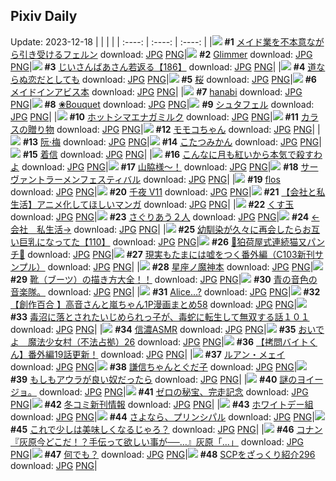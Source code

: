 ## Pixiv Daily
Update: 2023-12-18
|      |      |      |
| :----: | :----: | :----: |
|![](https://pixiv.microyu.workers.dev/c/240x480/img-master/img/2023/12/16/00/00/36/114257104_p0_master1200.jpg) **#1** [メイド業を不本意ながら引き受けるフェルン](https://www.pixiv.net/artworks/114257104) download: [JPG](https://pixiv.microyu.workers.dev/img-original/img/2023/12/16/00/00/36/114257104_p0.jpg) [PNG](https://pixiv.microyu.workers.dev/img-original/img/2023/12/16/00/00/36/114257104_p0.png)|![](https://pixiv.microyu.workers.dev/c/240x480/img-master/img/2023/12/17/00/00/47/114287760_p0_master1200.jpg) **#2** [Glimmer](https://www.pixiv.net/artworks/114287760) download: [JPG](https://pixiv.microyu.workers.dev/img-original/img/2023/12/17/00/00/47/114287760_p0.jpg) [PNG](https://pixiv.microyu.workers.dev/img-original/img/2023/12/17/00/00/47/114287760_p0.png)|![](https://pixiv.microyu.workers.dev/c/240x480/img-master/img/2023/12/16/10/55/24/114267834_p0_master1200.jpg) **#3** [じいさんばあさん若返る【186】](https://www.pixiv.net/artworks/114267834) download: [JPG](https://pixiv.microyu.workers.dev/img-original/img/2023/12/16/10/55/24/114267834_p0.jpg) [PNG](https://pixiv.microyu.workers.dev/img-original/img/2023/12/16/10/55/24/114267834_p0.png)|
|![](https://pixiv.microyu.workers.dev/c/240x480/img-master/img/2023/12/17/00/01/08/114287823_p0_master1200.jpg) **#4** [道ならぬ恋だとしても](https://www.pixiv.net/artworks/114287823) download: [JPG](https://pixiv.microyu.workers.dev/img-original/img/2023/12/17/00/01/08/114287823_p0.jpg) [PNG](https://pixiv.microyu.workers.dev/img-original/img/2023/12/17/00/01/08/114287823_p0.png)|![](https://pixiv.microyu.workers.dev/c/240x480/img-master/img/2023/12/17/01/19/50/114290315_p0_master1200.jpg) **#5** [桜](https://www.pixiv.net/artworks/114290315) download: [JPG](https://pixiv.microyu.workers.dev/img-original/img/2023/12/17/01/19/50/114290315_p0.jpg) [PNG](https://pixiv.microyu.workers.dev/img-original/img/2023/12/17/01/19/50/114290315_p0.png)|![](https://pixiv.microyu.workers.dev/c/240x480/img-master/img/2023/12/16/00/00/41/114257119_p0_master1200.jpg) **#6** [メイドインアビス本](https://www.pixiv.net/artworks/114257119) download: [JPG](https://pixiv.microyu.workers.dev/img-original/img/2023/12/16/00/00/41/114257119_p0.jpg) [PNG](https://pixiv.microyu.workers.dev/img-original/img/2023/12/16/00/00/41/114257119_p0.png)|
|![](https://pixiv.microyu.workers.dev/c/240x480/img-master/img/2023/12/16/02/10/38/114260955_p0_master1200.jpg) **#7** [hanabi](https://www.pixiv.net/artworks/114260955) download: [JPG](https://pixiv.microyu.workers.dev/img-original/img/2023/12/16/02/10/38/114260955_p0.jpg) [PNG](https://pixiv.microyu.workers.dev/img-original/img/2023/12/16/02/10/38/114260955_p0.png)|![](https://pixiv.microyu.workers.dev/c/240x480/img-master/img/2023/12/17/18/23/12/114307955_p0_master1200.jpg) **#8** [❀Bouquet](https://www.pixiv.net/artworks/114307955) download: [JPG](https://pixiv.microyu.workers.dev/img-original/img/2023/12/17/18/23/12/114307955_p0.jpg) [PNG](https://pixiv.microyu.workers.dev/img-original/img/2023/12/17/18/23/12/114307955_p0.png)|![](https://pixiv.microyu.workers.dev/c/240x480/img-master/img/2023/12/16/01/32/40/114260158_p0_master1200.jpg) **#9** [シュタフェル](https://www.pixiv.net/artworks/114260158) download: [JPG](https://pixiv.microyu.workers.dev/img-original/img/2023/12/16/01/32/40/114260158_p0.jpg) [PNG](https://pixiv.microyu.workers.dev/img-original/img/2023/12/16/01/32/40/114260158_p0.png)|
|![](https://pixiv.microyu.workers.dev/c/240x480/img-master/img/2023/12/16/23/37/21/114286833_p0_master1200.jpg) **#10** [ホットシマエナガミルク](https://www.pixiv.net/artworks/114286833) download: [JPG](https://pixiv.microyu.workers.dev/img-original/img/2023/12/16/23/37/21/114286833_p0.jpg) [PNG](https://pixiv.microyu.workers.dev/img-original/img/2023/12/16/23/37/21/114286833_p0.png)|![](https://pixiv.microyu.workers.dev/c/240x480/img-master/img/2023/12/16/00/01/23/114257217_p0_master1200.jpg) **#11** [カラスの贈り物](https://www.pixiv.net/artworks/114257217) download: [JPG](https://pixiv.microyu.workers.dev/img-original/img/2023/12/16/00/01/23/114257217_p0.jpg) [PNG](https://pixiv.microyu.workers.dev/img-original/img/2023/12/16/00/01/23/114257217_p0.png)|![](https://pixiv.microyu.workers.dev/c/240x480/img-master/img/2023/12/16/00/01/06/114257181_p0_master1200.jpg) **#12** [モモコちゃん](https://www.pixiv.net/artworks/114257181) download: [JPG](https://pixiv.microyu.workers.dev/img-original/img/2023/12/16/00/01/06/114257181_p0.jpg) [PNG](https://pixiv.microyu.workers.dev/img-original/img/2023/12/16/00/01/06/114257181_p0.png)|
|![](https://pixiv.microyu.workers.dev/c/240x480/img-master/img/2023/12/17/01/19/37/114290164_p0_master1200.jpg) **#13** [阮·梅](https://www.pixiv.net/artworks/114290164) download: [JPG](https://pixiv.microyu.workers.dev/img-original/img/2023/12/17/01/19/37/114290164_p0.jpg) [PNG](https://pixiv.microyu.workers.dev/img-original/img/2023/12/17/01/19/37/114290164_p0.png)|![](https://pixiv.microyu.workers.dev/c/240x480/img-master/img/2023/12/17/20/30/00/114311675_p0_master1200.jpg) **#14** [こたつみかん](https://www.pixiv.net/artworks/114311675) download: [JPG](https://pixiv.microyu.workers.dev/img-original/img/2023/12/17/20/30/00/114311675_p0.jpg) [PNG](https://pixiv.microyu.workers.dev/img-original/img/2023/12/17/20/30/00/114311675_p0.png)|![](https://pixiv.microyu.workers.dev/c/240x480/img-master/img/2023/12/17/00/01/14/114287835_p0_master1200.jpg) **#15** [着信](https://www.pixiv.net/artworks/114287835) download: [JPG](https://pixiv.microyu.workers.dev/img-original/img/2023/12/17/00/01/14/114287835_p0.jpg) [PNG](https://pixiv.microyu.workers.dev/img-original/img/2023/12/17/00/01/14/114287835_p0.png)|
|![](https://pixiv.microyu.workers.dev/c/240x480/img-master/img/2023/12/16/00/00/13/114257031_p0_master1200.jpg) **#16** [こんなに月も紅いから本気で殺すわよ](https://www.pixiv.net/artworks/114257031) download: [JPG](https://pixiv.microyu.workers.dev/img-original/img/2023/12/16/00/00/13/114257031_p0.jpg) [PNG](https://pixiv.microyu.workers.dev/img-original/img/2023/12/16/00/00/13/114257031_p0.png)|![](https://pixiv.microyu.workers.dev/c/240x480/img-master/img/2023/12/16/19/22/09/114278732_p0_master1200.jpg) **#17** [山脇様〜！](https://www.pixiv.net/artworks/114278732) download: [JPG](https://pixiv.microyu.workers.dev/img-original/img/2023/12/16/19/22/09/114278732_p0.jpg) [PNG](https://pixiv.microyu.workers.dev/img-original/img/2023/12/16/19/22/09/114278732_p0.png)|![](https://pixiv.microyu.workers.dev/c/240x480/img-master/img/2023/12/17/23/07/05/114317341_p0_master1200.jpg) **#18** [サーヴァントラーメンフェスティバル](https://www.pixiv.net/artworks/114317341) download: [JPG](https://pixiv.microyu.workers.dev/img-original/img/2023/12/17/23/07/05/114317341_p0.jpg) [PNG](https://pixiv.microyu.workers.dev/img-original/img/2023/12/17/23/07/05/114317341_p0.png)|
|![](https://pixiv.microyu.workers.dev/c/240x480/img-master/img/2023/12/17/01/31/33/114290595_p0_master1200.jpg) **#19** [flos](https://www.pixiv.net/artworks/114290595) download: [JPG](https://pixiv.microyu.workers.dev/img-original/img/2023/12/17/01/31/33/114290595_p0.jpg) [PNG](https://pixiv.microyu.workers.dev/img-original/img/2023/12/17/01/31/33/114290595_p0.png)|![](https://pixiv.microyu.workers.dev/c/240x480/img-master/img/2023/12/16/00/03/05/114257387_p0_master1200.jpg) **#20** [千夜 V11](https://www.pixiv.net/artworks/114257387) download: [JPG](https://pixiv.microyu.workers.dev/img-original/img/2023/12/16/00/03/05/114257387_p0.jpg) [PNG](https://pixiv.microyu.workers.dev/img-original/img/2023/12/16/00/03/05/114257387_p0.png)|![](https://pixiv.microyu.workers.dev/c/240x480/img-master/img/2023/12/17/16/13/06/114304623_p0_master1200.jpg) **#21** [【会社と私生活】アニメ化してほしいマンガ](https://www.pixiv.net/artworks/114304623) download: [JPG](https://pixiv.microyu.workers.dev/img-original/img/2023/12/17/16/13/06/114304623_p0.jpg) [PNG](https://pixiv.microyu.workers.dev/img-original/img/2023/12/17/16/13/06/114304623_p0.png)|
|![](https://pixiv.microyu.workers.dev/c/240x480/img-master/img/2023/12/16/13/52/47/114271108_p0_master1200.jpg) **#22** [くす玉](https://www.pixiv.net/artworks/114271108) download: [JPG](https://pixiv.microyu.workers.dev/img-original/img/2023/12/16/13/52/47/114271108_p0.jpg) [PNG](https://pixiv.microyu.workers.dev/img-original/img/2023/12/16/13/52/47/114271108_p0.png)|![](https://pixiv.microyu.workers.dev/c/240x480/img-master/img/2023/12/16/00/19/26/114258121_p0_master1200.jpg) **#23** [さぐりあう２人](https://www.pixiv.net/artworks/114258121) download: [JPG](https://pixiv.microyu.workers.dev/img-original/img/2023/12/16/00/19/26/114258121_p0.jpg) [PNG](https://pixiv.microyu.workers.dev/img-original/img/2023/12/16/00/19/26/114258121_p0.png)|![](https://pixiv.microyu.workers.dev/c/240x480/img-master/img/2023/12/17/12/00/30/114299593_p0_master1200.jpg) **#24** [←会社　私生活→](https://www.pixiv.net/artworks/114299593) download: [JPG](https://pixiv.microyu.workers.dev/img-original/img/2023/12/17/12/00/30/114299593_p0.jpg) [PNG](https://pixiv.microyu.workers.dev/img-original/img/2023/12/17/12/00/30/114299593_p0.png)|
|![](https://pixiv.microyu.workers.dev/c/240x480/img-master/img/2023/12/17/00/04/33/114288109_p0_master1200.jpg) **#25** [幼馴染が久々に再会したらお互い巨乳になってた【110】](https://www.pixiv.net/artworks/114288109) download: [JPG](https://pixiv.microyu.workers.dev/img-original/img/2023/12/17/00/04/33/114288109_p0.jpg) [PNG](https://pixiv.microyu.workers.dev/img-original/img/2023/12/17/00/04/33/114288109_p0.png)|![](https://pixiv.microyu.workers.dev/c/240x480/img-master/img/2023/12/16/10/26/50/114267381_p0_master1200.jpg) **#26** [🐾狛荷屋式連続猫又パンチ🐾](https://www.pixiv.net/artworks/114267381) download: [JPG](https://pixiv.microyu.workers.dev/img-original/img/2023/12/16/10/26/50/114267381_p0.jpg) [PNG](https://pixiv.microyu.workers.dev/img-original/img/2023/12/16/10/26/50/114267381_p0.png)|![](https://pixiv.microyu.workers.dev/c/240x480/img-master/img/2023/12/17/18/00/07/114307244_p0_master1200.jpg) **#27** [現実もたまには嘘をつく番外編（C103新刊サンプル）](https://www.pixiv.net/artworks/114307244) download: [JPG](https://pixiv.microyu.workers.dev/img-original/img/2023/12/17/18/00/07/114307244_p0.jpg) [PNG](https://pixiv.microyu.workers.dev/img-original/img/2023/12/17/18/00/07/114307244_p0.png)|
|![](https://pixiv.microyu.workers.dev/c/240x480/img-master/img/2023/12/17/00/01/46/114287893_p0_master1200.jpg) **#28** [星座ノ魔神本](https://www.pixiv.net/artworks/114287893) download: [JPG](https://pixiv.microyu.workers.dev/img-original/img/2023/12/17/00/01/46/114287893_p0.jpg) [PNG](https://pixiv.microyu.workers.dev/img-original/img/2023/12/17/00/01/46/114287893_p0.png)|![](https://pixiv.microyu.workers.dev/c/240x480/img-master/img/2023/12/16/00/04/18/114257483_p0_master1200.jpg) **#29** [靴（ブーツ）の描き方大全！！](https://www.pixiv.net/artworks/114257483) download: [JPG](https://pixiv.microyu.workers.dev/img-original/img/2023/12/16/00/04/18/114257483_p0.jpg) [PNG](https://pixiv.microyu.workers.dev/img-original/img/2023/12/16/00/04/18/114257483_p0.png)|![](https://pixiv.microyu.workers.dev/c/240x480/img-master/img/2023/12/16/18/36/46/114277463_p0_master1200.jpg) **#30** [青の音色の音楽隊。](https://www.pixiv.net/artworks/114277463) download: [JPG](https://pixiv.microyu.workers.dev/img-original/img/2023/12/16/18/36/46/114277463_p0.jpg) [PNG](https://pixiv.microyu.workers.dev/img-original/img/2023/12/16/18/36/46/114277463_p0.png)|
|![](https://pixiv.microyu.workers.dev/c/240x480/img-master/img/2023/12/16/20/30/29/114280680_p0_master1200.jpg) **#31** [Alice…?](https://www.pixiv.net/artworks/114280680) download: [JPG](https://pixiv.microyu.workers.dev/img-original/img/2023/12/16/20/30/29/114280680_p0.jpg) [PNG](https://pixiv.microyu.workers.dev/img-original/img/2023/12/16/20/30/29/114280680_p0.png)|![](https://pixiv.microyu.workers.dev/c/240x480/img-master/img/2023/12/16/00/04/20/114257485_p0_master1200.jpg) **#32** [【創作百合 】高音さんと嵐ちゃん1P漫画まとめ58](https://www.pixiv.net/artworks/114257485) download: [JPG](https://pixiv.microyu.workers.dev/img-original/img/2023/12/16/00/04/20/114257485_p0.jpg) [PNG](https://pixiv.microyu.workers.dev/img-original/img/2023/12/16/00/04/20/114257485_p0.png)|![](https://pixiv.microyu.workers.dev/c/240x480/img-master/img/2023/12/16/19/19/41/114278653_p0_master1200.jpg) **#33** [毒沼に落とされたいじめられっ子が、毒蛇に転生して無双する話１０１](https://www.pixiv.net/artworks/114278653) download: [JPG](https://pixiv.microyu.workers.dev/img-original/img/2023/12/16/19/19/41/114278653_p0.jpg) [PNG](https://pixiv.microyu.workers.dev/img-original/img/2023/12/16/19/19/41/114278653_p0.png)|
|![](https://pixiv.microyu.workers.dev/c/240x480/img-master/img/2023/12/17/00/17/06/114288584_p0_master1200.jpg) **#34** [信濃ASMR](https://www.pixiv.net/artworks/114288584) download: [JPG](https://pixiv.microyu.workers.dev/img-original/img/2023/12/17/00/17/06/114288584_p0.jpg) [PNG](https://pixiv.microyu.workers.dev/img-original/img/2023/12/17/00/17/06/114288584_p0.png)|![](https://pixiv.microyu.workers.dev/c/240x480/img-master/img/2023/12/16/17/16/37/114275363_p0_master1200.jpg) **#35** [おいでよ　魔法少女村（不法占拠）26](https://www.pixiv.net/artworks/114275363) download: [JPG](https://pixiv.microyu.workers.dev/img-original/img/2023/12/16/17/16/37/114275363_p0.jpg) [PNG](https://pixiv.microyu.workers.dev/img-original/img/2023/12/16/17/16/37/114275363_p0.png)|![](https://pixiv.microyu.workers.dev/c/240x480/img-master/img/2023/12/17/12/00/20/114299577_p0_master1200.jpg) **#36** [【拷問バイトくん】番外編19話更新！](https://www.pixiv.net/artworks/114299577) download: [JPG](https://pixiv.microyu.workers.dev/img-original/img/2023/12/17/12/00/20/114299577_p0.jpg) [PNG](https://pixiv.microyu.workers.dev/img-original/img/2023/12/17/12/00/20/114299577_p0.png)|
|![](https://pixiv.microyu.workers.dev/c/240x480/img-master/img/2023/12/16/08/30/00/114265547_p0_master1200.jpg) **#37** [ルアン・メェイ](https://www.pixiv.net/artworks/114265547) download: [JPG](https://pixiv.microyu.workers.dev/img-original/img/2023/12/16/08/30/00/114265547_p0.jpg) [PNG](https://pixiv.microyu.workers.dev/img-original/img/2023/12/16/08/30/00/114265547_p0.png)|![](https://pixiv.microyu.workers.dev/c/240x480/img-master/img/2023/12/17/01/45/23/114290871_p0_master1200.jpg) **#38** [謙信ちゃんとぐだ子](https://www.pixiv.net/artworks/114290871) download: [JPG](https://pixiv.microyu.workers.dev/img-original/img/2023/12/17/01/45/23/114290871_p0.jpg) [PNG](https://pixiv.microyu.workers.dev/img-original/img/2023/12/17/01/45/23/114290871_p0.png)|![](https://pixiv.microyu.workers.dev/c/240x480/img-master/img/2023/12/16/23/31/30/114286631_p0_master1200.jpg) **#39** [もしもアウラが良い奴だったら](https://www.pixiv.net/artworks/114286631) download: [JPG](https://pixiv.microyu.workers.dev/img-original/img/2023/12/16/23/31/30/114286631_p0.jpg) [PNG](https://pixiv.microyu.workers.dev/img-original/img/2023/12/16/23/31/30/114286631_p0.png)|
|![](https://pixiv.microyu.workers.dev/c/240x480/img-master/img/2023/12/17/06/59/57/114294880_p0_master1200.jpg) **#40** [謎のヨイージョ。](https://www.pixiv.net/artworks/114294880) download: [JPG](https://pixiv.microyu.workers.dev/img-original/img/2023/12/17/06/59/57/114294880_p0.jpg) [PNG](https://pixiv.microyu.workers.dev/img-original/img/2023/12/17/06/59/57/114294880_p0.png)|![](https://pixiv.microyu.workers.dev/c/240x480/img-master/img/2023/12/16/22/54/30/114285396_p0_master1200.jpg) **#41** [ゼロの秘宝、完走記念](https://www.pixiv.net/artworks/114285396) download: [JPG](https://pixiv.microyu.workers.dev/img-original/img/2023/12/16/22/54/30/114285396_p0.jpg) [PNG](https://pixiv.microyu.workers.dev/img-original/img/2023/12/16/22/54/30/114285396_p0.png)|![](https://pixiv.microyu.workers.dev/c/240x480/img-master/img/2023/12/16/13/57/32/114271197_p0_master1200.jpg) **#42** [冬コミ新刊情報](https://www.pixiv.net/artworks/114271197) download: [JPG](https://pixiv.microyu.workers.dev/img-original/img/2023/12/16/13/57/32/114271197_p0.jpg) [PNG](https://pixiv.microyu.workers.dev/img-original/img/2023/12/16/13/57/32/114271197_p0.png)|
|![](https://pixiv.microyu.workers.dev/c/240x480/img-master/img/2023/12/16/05/00/26/114263236_p0_master1200.jpg) **#43** [ホワイトデー組](https://www.pixiv.net/artworks/114263236) download: [JPG](https://pixiv.microyu.workers.dev/img-original/img/2023/12/16/05/00/26/114263236_p0.jpg) [PNG](https://pixiv.microyu.workers.dev/img-original/img/2023/12/16/05/00/26/114263236_p0.png)|![](https://pixiv.microyu.workers.dev/c/240x480/img-master/img/2023/12/17/01/08/54/114290060_p0_master1200.jpg) **#44** [さよなら、プリンシパル](https://www.pixiv.net/artworks/114290060) download: [JPG](https://pixiv.microyu.workers.dev/img-original/img/2023/12/17/01/08/54/114290060_p0.jpg) [PNG](https://pixiv.microyu.workers.dev/img-original/img/2023/12/17/01/08/54/114290060_p0.png)|![](https://pixiv.microyu.workers.dev/c/240x480/img-master/img/2023/12/16/10/24/35/114267342_p0_master1200.jpg) **#45** [これで少しは美味しくなるじゃろ？](https://www.pixiv.net/artworks/114267342) download: [JPG](https://pixiv.microyu.workers.dev/img-original/img/2023/12/16/10/24/35/114267342_p0.jpg) [PNG](https://pixiv.microyu.workers.dev/img-original/img/2023/12/16/10/24/35/114267342_p0.png)|
|![](https://pixiv.microyu.workers.dev/c/240x480/img-master/img/2023/12/16/13/12/02/114270355_p0_master1200.jpg) **#46** [コナン『灰原今どこだ！？手伝って欲しい事が──…』灰原「…」](https://www.pixiv.net/artworks/114270355) download: [JPG](https://pixiv.microyu.workers.dev/img-original/img/2023/12/16/13/12/02/114270355_p0.jpg) [PNG](https://pixiv.microyu.workers.dev/img-original/img/2023/12/16/13/12/02/114270355_p0.png)|![](https://pixiv.microyu.workers.dev/c/240x480/img-master/img/2023/12/17/00/07/35/114288266_p0_master1200.jpg) **#47** [何でも？](https://www.pixiv.net/artworks/114288266) download: [JPG](https://pixiv.microyu.workers.dev/img-original/img/2023/12/17/00/07/35/114288266_p0.jpg) [PNG](https://pixiv.microyu.workers.dev/img-original/img/2023/12/17/00/07/35/114288266_p0.png)|![](https://pixiv.microyu.workers.dev/c/240x480/img-master/img/2023/12/16/21/00/31/114281677_p0_master1200.jpg) **#48** [SCPをざっくり紹介296](https://www.pixiv.net/artworks/114281677) download: [JPG](https://pixiv.microyu.workers.dev/img-original/img/2023/12/16/21/00/31/114281677_p0.jpg) [PNG](https://pixiv.microyu.workers.dev/img-original/img/2023/12/16/21/00/31/114281677_p0.png)|

